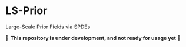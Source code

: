 # LS-Prior

Large-Scale Prior Fields via SPDEs

:construction: **This repository is under development, and not ready for usage yet** :construction: